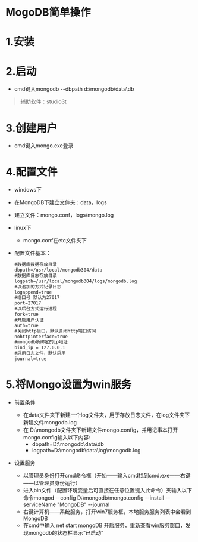 # MogoDB简单操作

# 1.安装

# 2.启动

- cmd键入mongodb --dbpath d:\mongodb\data\db

> 辅助软件：studio3t

# 3.创建用户

- cmd键入mongo.exe登录

# 4.配置文件

-  windows下

  - 在MongoDB下建立文件夹：data，logs
  - 建立文件：mongo.conf，logs/mongo.log

- linux下

  - mongo.conf在etc文件夹下

- 配置文件基本：

  ```tex
  #数据库数据存放目录
  dbpath=/usr/local/mongodb304/data
  #数据库日志存放目录
  logpath=/usr/local/mongodb304/logs/mongodb.log 
  #以追加的方式记录日志
  logappend=true
  #端口号 默认为27017
  port=27017 
  #以后台方式运行进程
  fork=true 
  #开启用户认证
  auth=true
  #关闭http接口，默认关闭http端口访问
  nohttpinterface=true
  #mongodb所绑定的ip地址
  bind_ip = 127.0.0.1 
  #启用日志文件，默认启用
  journal=true 
  ```


# 5.将Mongo设置为win服务

- 前置条件
  - 在data文件夹下新建一个log文件夹，用于存放日志文件，在log文件夹下新建文件mongodb.log
  - 在 D:\mongodb文件夹下新建文件mongo.config，并用记事本打开mongo.config输入以下内容:
    - dbpath=D:\mongodb\data\db 
    - logpath=D:\mongodb\data\log\mongodb.log

- 设置服务
  - 以管理员身份打开cmd命令框（开始——输入cmd找到cmd.exe——右键——以管理员身份运行）
  - 进入bin文件（配置环境变量后可直接在任意位置键入此命令）夹输入以下命令mongod --config D:\mongodb\mongo.config --install --serviceName "MongoDB" --journal  
  - 右键计算机——系统服务，打开win7服务框，本地服务服务列表中会看到MongoDB
  - 在cmd中输入 net start mongoDB  开启服务，重新查看win服务窗口，发现mongodb的状态栏显示“已启动”